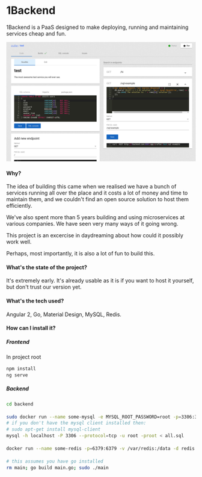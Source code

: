 # 1Backend

1Backend is a PaaS designed to make deploying, running and maintaining services cheap and fun.

![1backend service screenshot](https://raw.githubusercontent.com/1backend/1backend/master/1b.png)

#### Why?

The idea of building this came when we realised we have a bunch of services running all over the place and it costs a lot of money and time to maintain them, and we couldn't find an open source solution to host them efficiently.

We've also spent more than 5 years building and using microservices at various companies.
We have seen very many ways of it going wrong.

This project is an excercise in daydreaming about how could it possibly work well.

Perhaps, most importantly, it is also a lot of fun to build this.

#### What's the state of the project?

It's extremely early. It's already usable as it is if you want to host it yourself, but don't trust our version yet.

#### What's the tech used?

Angular 2, Go, Material Design, MySQL, Redis.

#### How can I install it?

##### Frontend

In project root

```sh
npm install
ng serve
```
##### Backend

```sh
cd backend

sudo docker run --name some-mysql -e MYSQL_ROOT_PASSWORD=root -p=3306:3306 -d mysql
# if you don't have the mysql client installed then:
# sudo apt-get install mysql-client
mysql -h localhost -P 3306 --protocol=tcp -u root -proot < all.sql

docker run --name some-redis -p=6379:6379 -v /var/redis:/data -d redis redis-server --appendonly yes

# this assumes you have go installed
rm main; go build main.go; sudo ./main
```